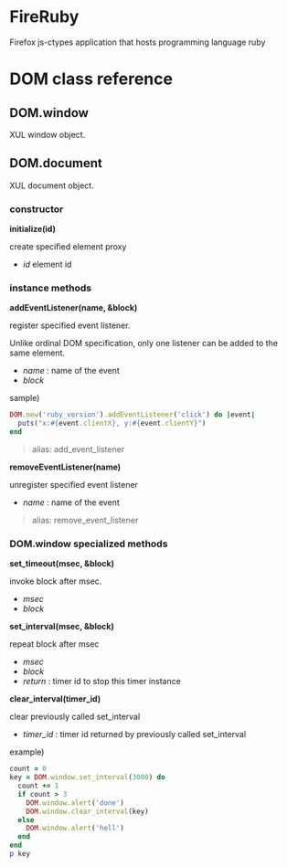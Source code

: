 FireRuby
========

Firefox js-ctypes application that hosts programming language ruby

# DOM class reference

## DOM.window

 XUL window object.

## DOM.document

 XUL document object.

### constructor

**initialize(id)**

create specified element proxy

* *id* element id

### instance methods

**addEventListener(name, &block)**

register specified event listener.

Unlike ordinal DOM specification, only one listener can be added to the same element.

* *name* : name of the event
* *block*

sample)
```ruby
DOM.new('ruby_version').addEventListener('click') do |event|
  puts("x:#{event.clientX}, y:#{event.clientY}")
end
```

> alias: add_event_listener

**removeEventListener(name)**

unregister specified event listener

* *name* : name of the event

> alias: remove_event_listener

### DOM.window specialized methods

**set_timeout(msec, &block)**

invoke block after msec.

* *msec*
* *block*

**set_interval(msec, &block)**

repeat block after msec

* *msec*
* *block*
* *return* : timer id to stop this timer instance

**clear_interval(timer_id)**

clear previously called set_interval

* *timer_id* : timer id returned by previously called set_interval

example)
```ruby
count = 0
key = DOM.window.set_interval(3000) do
  count += 1
  if count > 3
    DOM.window.alert('done')
    DOM.window.clear_interval(key)
  else
    DOM.window.alert('hell')
  end
end
p key
```
